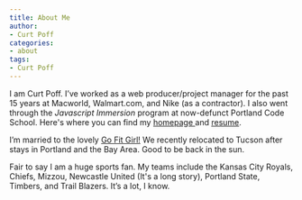 ```yaml
---
title: About Me
author:
- Curt Poff
categories:
- about
tags:
- Curt Poff
---
```

I am Curt Poff. I’ve worked as a web producer/project manager for the past 15 years at Macworld, Walmart.com, and Nike (as a contractor). I also went through the _Javascript Immersion_ program at now-defunct Portland Code School. Here's where you can find my [homepage ](/ "Curt Poff homepage")and [resume](/resume/).

I’m married to the lovely [Go Fit Girl!](http://gofitgirl.com) We recently relocated to Tucson after stays in Portland and  the Bay Area. Good to be back in the sun.

Fair to say I am a huge sports fan. My teams include the Kansas City Royals, Chiefs, Mizzou, Newcastle United (It's a long story), Portland State, Timbers, and Trail Blazers. It’s a lot, I know.
